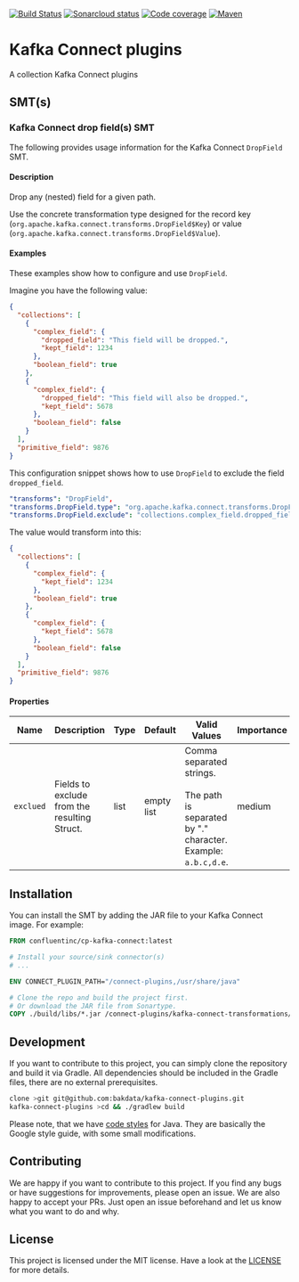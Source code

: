 [![Build Status](https://dev.azure.com/bakdata/public/_apis/build/status/bakdata.kafka-connect-plugins?branchName=master)](https://dev.azure.com/bakdata/public/_build/latest?definitionId=5&branchName=main)
[![Sonarcloud status](https://sonarcloud.io/api/project_badges/measure?project=com.bakdata.kafka%3Akafka-connect-plugins&metric=alert_status)](https://sonarcloud.io/project/overview?id=com.bakdata.kafka:kafka-connect-plugins)
[![Code coverage](https://sonarcloud.io/api/project_badges/measure?project=com.bakdata.kafka%3Akafka-connect-plugins&metric=coverage)](https://sonarcloud.io/project/overview?id=com.bakdata.kafka:kafka-connect-plugins)
[![Maven](https://img.shields.io/maven-central/v/com.bakdata.kafka-connect-plugins/kafka-connect-plugins.svg)](https://search.maven.org/search?q=g:com.bakdata.kafka-connect-plugins%20AND%20a:kafka-connect-plugins&core=gav)

# Kafka Connect plugins

A collection Kafka Connect plugins

## SMT(s)

### Kafka Connect drop field(s) SMT

The following provides usage information for the Kafka Connect `DropField` SMT.

#### Description

Drop any (nested) field for a given path.

Use the concrete transformation type designed for the record key (`org.apache.kafka.connect.transforms.DropField$Key`)
or value (`org.apache.kafka.connect.transforms.DropField$Value`).

#### Examples

These examples show how to configure and use `DropField`.

Imagine you have the following value:

```json
{
  "collections": [
    {
      "complex_field": {
        "dropped_field": "This field will be dropped.",
        "kept_field": 1234
      },
      "boolean_field": true
    },
    {
      "complex_field": {
        "dropped_field": "This field will also be dropped.",
        "kept_field": 5678
      },
      "boolean_field": false
    }
  ],
  "primitive_field": 9876
}
```

This configuration snippet shows how to use `DropField` to exclude the field `dropped_field`.

```yaml
"transforms": "DropField",
"transforms.DropField.type": "org.apache.kafka.connect.transforms.DropField$Value",
"transforms.DropField.exclude": "collections.complex_field.dropped_field"
```

The value would transform into this:

```json
{
  "collections": [
    {
      "complex_field": {
        "kept_field": 1234
      },
      "boolean_field": true
    },
    {
      "complex_field": {
        "kept_field": 5678
      },
      "boolean_field": false
    }
  ],
  "primitive_field": 9876
}
```

#### Properties

| Name      | Description                                  | Type | Default    | Valid Values                                                                                     | Importance |
|-----------|----------------------------------------------|------|------------|--------------------------------------------------------------------------------------------------|------------|
| `exclued` | Fields to exclude from the resulting Struct. | list | empty list | Comma separated strings.<br/><br/> The path is separated by "." character. Example: `a.b.c,d.e`. | medium     |

## Installation

You can install the SMT by adding the JAR file to your Kafka Connect image. For example:

```dockerfile
FROM confluentinc/cp-kafka-connect:latest

# Install your source/sink connector(s)
# ...

ENV CONNECT_PLUGIN_PATH="/connect-plugins,/usr/share/java"

# Clone the repo and build the project first. 
# Or download the JAR file from Sonartype.
COPY ./build/libs/*.jar /connect-plugins/kafka-connect-transformations/
```

## Development

If you want to contribute to this project, you can simply clone the repository and build it via Gradle.
All dependencies should be included in the Gradle files, there are no external prerequisites.

```bash
clone >git git@github.com:bakdata/kafka-connect-plugins.git
kafka-connect-plugins >cd && ./gradlew build

```

Please note, that we have [code styles](https://github.com/bakdata/bakdata-code-styles) for Java.
They are basically the Google style guide, with some small modifications.

## Contributing

We are happy if you want to contribute to this project.
If you find any bugs or have suggestions for improvements, please open an issue.
We are also happy to accept your PRs.
Just open an issue beforehand and let us know what you want to do and why.

## License

This project is licensed under the MIT license.
Have a look at the [LICENSE](https://github.com/bakdata/kafka-connect-plugins/blob/master/LICENSE) for more details.
